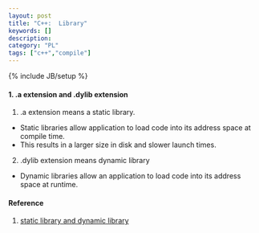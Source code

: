 ```yaml
---
layout: post
title: "C++:  Library"
keywords: []
description: 
category: "PL"
tags: ["c++","compile"]
---
```

{% include JB/setup %}

#### 1.  .a extension and .dylib extension
1. .a extension means a static library.
- Static libraries allow application to load code into its address space at compile time.
- This results in a larger size in disk and slower launch times.

2. .dylib extension means dynamic library
- Dynamic libraries allow an application to load code into its address space at runtime.



#### Reference
1. [static library and dynamic library](https://stackoverflow.com/questions/40841670/what-is-the-difference-between-dylib-and-a-lib-in-ios)
